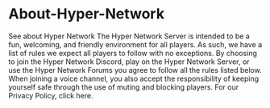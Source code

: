 # About-Hyper-Network
See about Hyper Network
The Hyper Network Server is intended to be a fun, welcoming, and friendly environment for all players.
As such, we have a list of rules we expect all players to follow with no exceptions.
By choosing to join the Hyper Network Discord, play on the Hyper Network Server, or use the Hyper Network Forums
you agree to follow all the rules listed below. When joining a voice channel, you also accept the responsibility of
keeping yourself safe through the use of muting and blocking players. For our Privacy Policy, click here.
